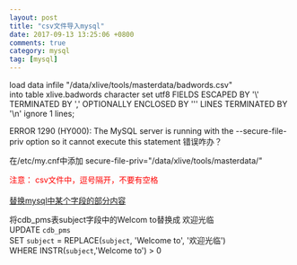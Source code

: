 ```yaml
---
layout: post
title: "csv文件导入mysql"
date: 2017-09-13 13:25:06 +0800
comments: true
category: mysql
tag: [mysql]
---
```


load data infile "/data/xlive/tools/masterdata/badwords.csv" <br>
into table xlive.badwords character set utf8 FIELDS ESCAPED BY    '\\' TERMINATED BY     ',' OPTIONALLY ENCLOSED BY '\'' LINES TERMINATED BY   '\n' ignore 1 lines;


ERROR 1290 (HY000): The MySQL server is running with the --secure-file-priv option so it cannot execute this statement 
错误咋办？

在/etc/my.cnf中添加
secure-file-priv="/data/xlive/tools/masterdata/"

<font style="color:red">注意： csv文件中，逗号隔开，不要有空格</font>
<br>
<br>
<a href="http://www.51testing.com/html/46/262846-837305.html">替换mysql中某个字段的部分内容</a>

将cdb_pms表subject字段中的Welcom to替换成 欢迎光临  
UPDATE `cdb_pms`  
SET `subject` = REPLACE(`subject`, 'Welcome to', '欢迎光临')  
WHERE INSTR(`subject`,'Welcome to') > 0